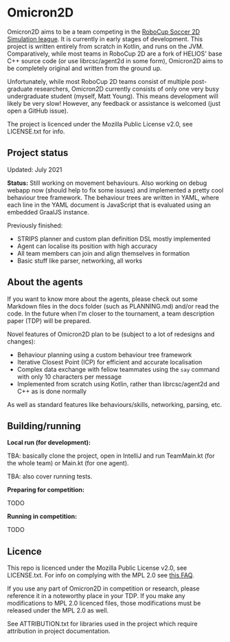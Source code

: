 # Omicron2D

Omicron2D aims to be a team competing in the [RoboCup Soccer 2D Simulation league](https://rcsoccersim.github.io/). It
is currently in early stages of development. This project is written entirely from scratch in Kotlin, and runs on the
JVM. Comparatively, while most teams in RoboCup 2D are a fork of HELIOS' base C++ source code (or use librcsc/agent2d in some form),
Omicron2D aims to be completely original and written from the ground up.

Unfortunately, while most RoboCup 2D teams consist of multiple post-graduate researchers, Omicron2D currently consists
of only one very busy undergraduate student (myself, Matt Young). This means development will likely be very slow! However, any feedback
or assistance is welcomed (just open a GitHub issue).

The project is licenced under the Mozilla Public License v2.0, see LICENSE.txt for info.

## Project status

Updated: July 2021

**Status:** Still working on movement behaviours. Also working on debug webapp now (should help to fix some issues)
and implemented a pretty cool behaviour tree framework. The behaviour trees are written in YAML, where each line in
the YAML document is JavaScript that is evaluated using an embedded GraalJS instance.

Previously finished:

- STRIPS planner and custom plan definition DSL mostly implemented
- Agent can localise its position with high accuracy
- All team members can join and align themselves in formation
- Basic stuff like parser, networking, all works

## About the agents

If you want to know more about the agents, please check out some Markdown files in the docs folder (such as PLANNING.md)
and/or read the code. In the future when I'm closer to the tournament, a team description paper (TDP) will be
prepared.

Novel features of Omicron2D plan to be (subject to a lot of redesigns and changes):

- Behaviour planning using a custom behaviour tree framework
- Iterative Closest Point (ICP) for efficient and accurate localisation
- Complex data exchange with fellow teammates using the `say` command with only 10 characters per message
- Implemented from scratch using Kotlin, rather than librcsc/agent2d and C++ as is done normally

As well as standard features like behaviours/skills, networking, parsing, etc.

## Building/running

**Local run (for development):**

TBA: basically clone the project, open in IntelliJ and run TeamMain.kt (for the whole team) or Main.kt (for one agent).

TBA: also cover running tests.

**Preparing for competition:**

TODO

**Running in competition:**

TODO

## Licence
This repo is licenced under the Mozilla Public License v2.0, see LICENSE.txt. For info on complying with the MPL 2.0
see [this FAQ](https://www.mozilla.org/en-US/MPL/2.0/FAQ/).

If you use any part of Omicron2D in competition or research, please reference it in a noteworthy place in your TDP. If
you make any modifications to MPL 2.0 licenced files, those modifications must be released under the MPL 2.0 as well.

See ATTRIBUTION.txt for libraries used in the project which require attribution in project documentation.
